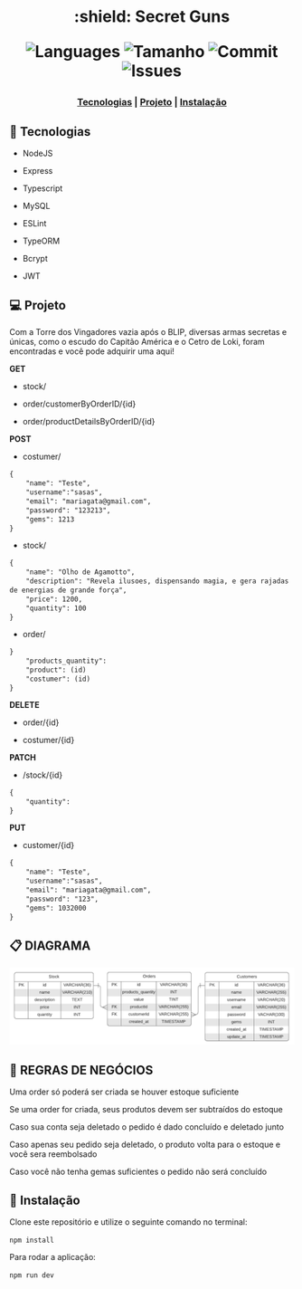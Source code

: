 <h1 align = "center">  :shield: Secret Guns

<p align="center"> 
    <img alt = "Languages" src="https://img.shields.io/github/languages/count/Konstructa/Secret-Guns-API">
    <img alt = "Tamanho" src="https://img.shields.io/github/repo-size/Konstructa/Secret-Guns-API">
    <img alt = "Commit" src="https://img.shields.io/github/last-commit/Konstructa/Secret-Guns-API">
    <img alt = "Issues" src="https://img.shields.io/github/issues/Konstructa/Secret-Guns-API">
</p>

<h3 align="center"> 
    <a href="#rocket-tecnologias">Tecnologias</a>          |
    <a href="#computer-projeto">Projeto</a>          |
    <a href="#hammer-instalação">Instalação</a>
</h3>

## :rocket: Tecnologias

- NodeJS

- Express

- Typescript

- MySQL

- ESLint

- TypeORM

- Bcrypt

- JWT

## :computer: Projeto

Com a Torre dos Vingadores vazia após o BLIP, diversas armas secretas e únicas, como o escudo do Capitão América e o Cetro de Loki, foram encontradas e você pode adquirir uma aqui!

**GET**

- stock/

- order/customerByOrderID/{id}

- order/productDetailsByOrderID/{id}

**POST**

- costumer/

```
{
    "name": "Teste",
    "username":"sasas",
    "email": "mariagata@gmail.com",
    "password": "123213",
    "gems": 1213
} 
```

- stock/
```
{
    "name": "Olho de Agamotto",
    "description": "Revela ilusoes, dispensando magia, e gera rajadas de energias de grande força",
    "price": 1200,
    "quantity": 100
}

```

- order/
```
}
    "products_quantity": 
    "product": (id)
    "costumer": (id)
} 
```

**DELETE**

- order/{id}

- costumer/{id}

**PATCH**

- /stock/{id}
```
{   
    "quantity": 
}
```

**PUT**

- customer/{id}
```
{
    "name": "Teste",
    "username":"sasas",
    "email": "mariagata@gmail.com",
    "password": "123",
    "gems": 1032000
}

```


## :clipboard: DIAGRAMA
<p align="center" >
<img alt = "disgrama" src="./diagrama.png">
</p>


## :handshake: REGRAS DE NEGÓCIOS

Uma order só poderá ser criada se houver estoque suficiente

Se uma order for criada, seus produtos devem ser subtraídos do estoque

Caso sua conta seja deletado o pedido é dado concluído e deletado junto

Caso apenas seu pedido seja deletado, o produto volta para o estoque e você sera reembolsado

Caso você não tenha gemas suficientes o pedido não será concluído


## :hammer: Instalação

Clone este repositório e utilize o seguinte comando no terminal:

```npm install```

Para rodar a aplicação:

 ```npm run dev```

